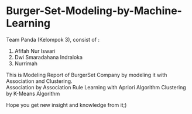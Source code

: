 # Burger-Set-Modeling-by-Machine-Learning
Team Panda (Kelompok 3), consist of : 
  1. Afifah Nur Iswari
  2. Dwi Smaradahana Indraloka
  3. Nurrimah
  
This is Modeling Report of BurgerSet Company by modeling it with Association and Clustering. <br>
Association by Association Rule Learning with Apriori Algorithm
Clustering by K-Means Algorithm

Hope you get new insight and knowledge from it;)
